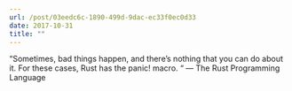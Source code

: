 ```yaml
---
url: /post/03eedc6c-1890-499d-9dac-ec33f0ec0d33
date: 2017-10-31
title: ""
---
```


“Sometimes, bad things happen, and there’s nothing that you can do about it. For these cases, Rust has the panic! macro. “ — The Rust Programming Language